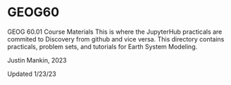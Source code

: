 # GEOG60
GEOG 60.01 Course Materials
This is where the JupyterHub practicals are commited to Discovery from github and vice versa.
This directory contains practicals, problem sets, and tutorials for Earth System Modeling. 

Justin Mankin, 2023

Updated 1/23/23
